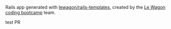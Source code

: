 Rails app generated with [lewagon/rails-templates](https://github.com/lewagon/rails-templates), created by the [Le Wagon coding bootcamp](https://www.lewagon.com) team.

test PR
